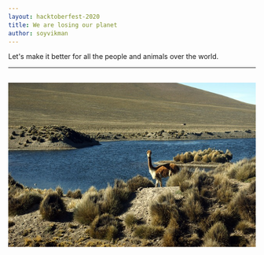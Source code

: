 ```yaml
---
layout: hacktoberfest-2020
title: We are losing our planet
author: soyvikman
---
```


Let's make it better for all the people and animals over the world.

---

## <!-- Your MESSAGE on climate change -->

![peruvian_animals](./image/soyvikman.jpg)